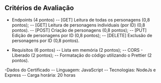 ## Critérios de Avaliação

- Endpoints (4 pontos)
  -- [GET] Leitura de todas os personagens (0,8 pontos);
  -- [GET] Leitura de personagens individuais (por ID) (0,8 pontos).
  -- [POST] Criação de personagens (0,8 pontos);
  -- [PUT] Edição de personagens por ID (0,8 pontos);
  -- [DELETE] Exclusão de personagens por ID (0,8 pontos).

- Requisitos (6 pontos)
  -- Lista em memória (2 pontos);
  -- CORS - Liberado (2 pontos);
  -- Formatação do código utilizando o Prettier (2 pontos).

-Dados do Certificado
-- Linguagem: JavaScript
-- Tecnologias: NodeJs e Express
-- Carga horária: 20 horas
